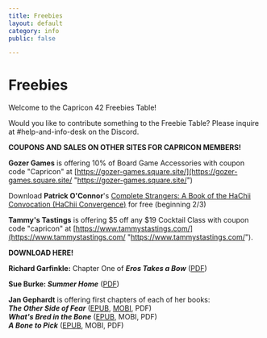 ```yaml
---
title: Freebies
layout: default
category: info
public: false

---
```

# Freebies

Welcome to the Capricon 42 Freebies Table!

Would you like to contribute something to the Freebie Table? Please inquire at #help-and-info-desk on the Discord.

**COUPONS AND SALES ON OTHER SITES FOR CAPRICON MEMBERS!**

**Gozer Games** is offering 10% of Board Game Accessories with coupon code "Capricon" at [https://gozer-games.square.site/](https://gozer-games.square.site/ "https://gozer-games.square.site/")

Download **Patrick O'Connor**'s [Complete Strangers: A Book of the HaChii Convocation (HaChii Convergence)](https://www.amazon.com/dp/B08QJSNKWN) for free (beginning 2/3)

**Tammy's Tastings** is offering $5 off any $19 Cocktail Class with coupon code "capricon" at [https://www.tammystastings.com/](https://www.tammystastings.com/ "https://www.tammystastings.com/").

**DOWNLOAD HERE!**

**Richard Garfinkle:** Chapter One of **_Eros Takes a Bow_** ([PDF](/assets/images/eros-takes-a-bow-ch1.pdf))

**Sue Burke: _Summer Home_** ([PDF](/assets/images/summer-home-by-sue-burke.pdf))

**Jan Gephardt** is offering first chapters of each of her books:  
**_The Other Side of Fear_** ([EPUB](/assets/images/the-other-side-of-fear-generic.epub), [MOBI](/assets/images/the-other-side-of-fear-kindle.mobi), PDF)  
**_What's Bred in the Bone_** ([EPUB](/assets/images/whats-bred-in-the-bone-generic.epub), MOBI, PDF)  
**_A Bone to Pick_** ([EPUB](/assets/images/a-bone-to-pick-chapter-one-generic.epub), MOBI, PDF)